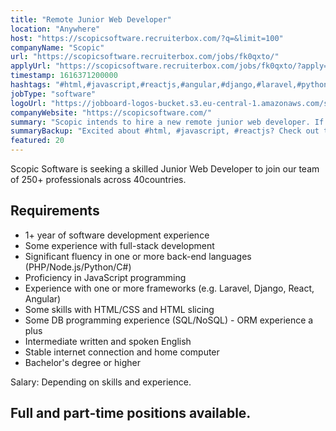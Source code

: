 ```yaml
---
title: "Remote Junior Web Developer"
location: "Anywhere"
host: "https://scopicsoftware.recruiterbox.com/?q=&limit=100"
companyName: "Scopic"
url: "https://scopicsoftware.recruiterbox.com/jobs/fk0qxto/"
applyUrl: "https://scopicsoftware.recruiterbox.com/jobs/fk0qxto/?apply=true"
timestamp: 1616371200000
hashtags: "#html,#javascript,#reactjs,#angular,#django,#laravel,#python,#php,#css,#English"
jobType: "software"
logoUrl: "https://jobboard-logos-bucket.s3.eu-central-1.amazonaws.com/scopic"
companyWebsite: "https://scopicsoftware.com/"
summary: "Scopic intends to hire a new remote junior web developer. If you have 1+ year of software development experience, consider applying."
summaryBackup: "Excited about #html, #javascript, #reactjs? Check out this job post!"
featured: 20
---
```


Scopic Software is seeking a skilled Junior Web Developer to join our team of 250+ professionals across 40countries.

## Requirements

*   1+ year of software development experience
*   Some experience with full-stack development
*   Significant fluency in one or more back-end languages (PHP/Node.js/Python/C#)
*   Proficiency in JavaScript programming
*   Experience with one or more frameworks (e.g. Laravel, Django, React, Angular)
*   Some skills with HTML/CSS and HTML slicing
*   Some DB programming experience (SQL/NoSQL) - ORM experience a plus
*   Intermediate written and spoken English
*   Stable internet connection and home computer
*   Bachelor's degree or higher

Salary: Depending on skills and experience.

## Full and part-time positions available.
